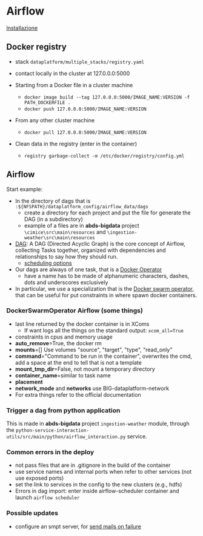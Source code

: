 # Airflow
[Installazione](https://airflow.apache.org/docs/apache-airflow/stable/howto/docker-compose/index.html)

## Docker registry
- stack `dataplatform/multiple_stacks/registry.yaml`
- contact locally in the cluster at 127.0.0.0:5000
- Starting from a Docker file in a cluster machine
  - `docker image build --tag 127.0.0.0:5000/IMAGE_NAME:VERSION -f PATH_DOCKERFILE .`
  - `docker push 127.0.0.0:5000/IMAGE_NAME:VERSION`
- From any other cluster machine
  - `docker pull 127.0.0.0:5000/IMAGE_NAME:VERSION`

- Clean data in the registry (enter in the container)
  - `registry garbage-collect -m /etc/docker/registry/config.yml`

## Airflow
Start example:
- In the directory of dags that is `:${NFSPATH}/dataplatform_config/airflow_data/dags`
  - create a directory for each project and put the file for generate the DAG (in a subdirectory)
  - example of a files are in __abds-bigdata__ project `\cimice\src\main\resources` and `\ingestion-weather\src\main\resources`
- [DAG](https://airflow.apache.org/docs/apache-airflow/stable/core-concepts/dags.html): A DAG (Directed Acyclic Graph) is the core concept of Airflow, collecting Tasks together, organized with dependencies and relationships to say how they should run.
  - [scheduling options](https://airflow.apache.org/docs/apache-airflow/1.10.1/scheduler.html)
- Our dags are always of one task, that is a [Docker Operator](https://airflow.apache.org/docs/apache-airflow-providers-docker/1.0.2/_api/airflow/providers/docker/operators/docker/index.html)
  - have a name has to be made of alphanumeric characters, dashes, dots and underscores exclusively
- In particular, we use a specialization that is the [Docker swarm operator](https://airflow.apache.org/docs/apache-airflow-providers-docker/stable/_api/airflow/providers/docker/operators/docker_swarm/index.html#airflow.providers.docker.operators.docker_swarm.DockerSwarmOperator),
  that can be useful for put constraints in where spawn docker containers.
### DockerSwarmOperator Airflow (some things)
- last line returned by the docker container is in XComs
  - If want logs all the things on the standard output: `xcom_all=True`
- constraints in cpus and memory usage
- **auto_remove**=True, the docker rm
- **mounts**=[] Use volumes "source", "target", "type", "read_only"
- **command**="Command to be run in the container", overwrites the cmd, add a space at the end to tell that is not a template
- **mount_tmp_dir**=False, not mount a temporary directory
- **container_name**=similar to task name 
- **placement**
- **network_mode** and **networks** use BIG-dataplatform-network
- For extra things refer to the official documentation

### Trigger a dag from python application
This is made in **abds-bigdata** project `ingestion-weather` module, 
through the `python-service-interaction-utils/src/main/python/airflow_interaction.py` service.

### Common errors in the deploy
- not pass files that are in .gitignore in the build of the container
- use service names and internal ports when refer to other services (not use exposed ports)
- set the link to services in the config to the new clusters (e.g., hdfs) 
- Errors in dag import: enter inside airflow-scheduler container and launch `airflow scheduler`

### Possible updates
- configure an smpt server, for [send mails on failure](https://stackoverflow.com/questions/58736009/email-on-failure-retry-with-airflow-in-docker-container)